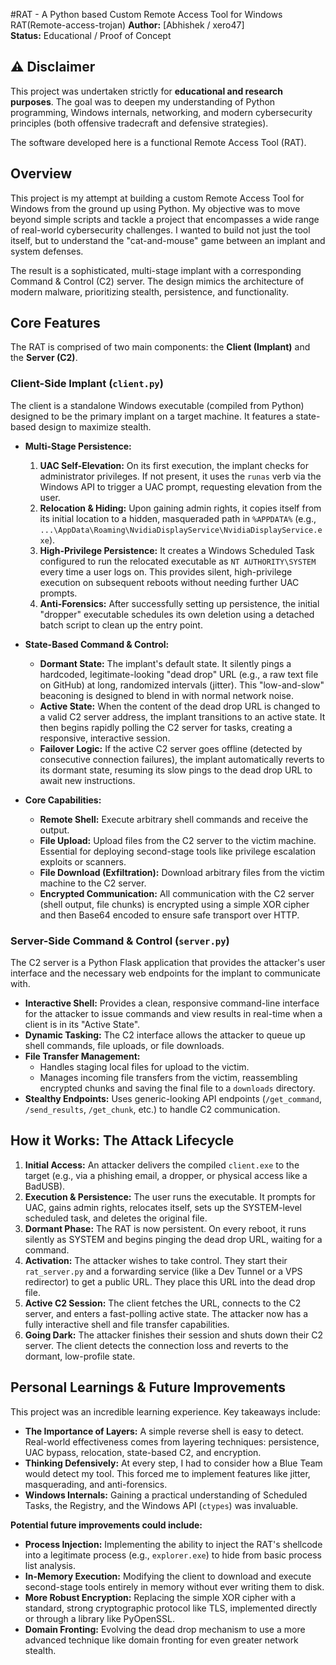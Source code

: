 
#RAT - A Python based Custom Remote Access Tool for Windows
                                                             RAT(Remote-access-trojan)
**Author:** [Abhishek / xero47]  
**Status:** Educational / Proof of Concept

## ⚠️ Disclaimer

This project was undertaken strictly for **educational and research purposes**. The goal was to deepen my understanding of Python programming, Windows internals, networking, and modern cybersecurity principles (both offensive tradecraft and defensive strategies).

The software developed here is a functional Remote Access Tool (RAT).
## Overview

This project is my attempt at building a custom Remote Access Tool for Windows from the ground up using Python. My objective was to move beyond simple scripts and tackle a project that encompasses a wide range of real-world cybersecurity challenges. I wanted to build not just the tool itself, but to understand the "cat-and-mouse" game between an implant and system defenses.

The result is a sophisticated, multi-stage implant with a corresponding Command & Control (C2) server. The design mimics the architecture of modern malware, prioritizing stealth, persistence, and functionality.

## Core Features

The RAT is comprised of two main components: the **Client (Implant)** and the **Server (C2)**.

### Client-Side Implant (`client.py`)

The client is a standalone Windows executable (compiled from Python) designed to be the primary implant on a target machine. It features a state-based design to maximize stealth.

*   **Multi-Stage Persistence:**
    1.  **UAC Self-Elevation:** On its first execution, the implant checks for administrator privileges. If not present, it uses the `runas` verb via the Windows API to trigger a UAC prompt, requesting elevation from the user.
    2.  **Relocation & Hiding:** Upon gaining admin rights, it copies itself from its initial location to a hidden, masqueraded path in `%APPDATA%` (e.g., `...\AppData\Roaming\NvidiaDisplayService\NvidiaDisplayService.exe`).
    3.  **High-Privilege Persistence:** It creates a Windows Scheduled Task configured to run the relocated executable as `NT AUTHORITY\SYSTEM` every time a user logs on. This provides silent, high-privilege execution on subsequent reboots without needing further UAC prompts.
    4.  **Anti-Forensics:** After successfully setting up persistence, the initial "dropper" executable schedules its own deletion using a detached batch script to clean up the entry point.

*   **State-Based Command & Control:**
    *   **Dormant State:** The implant's default state. It silently pings a hardcoded, legitimate-looking "dead drop" URL (e.g., a raw text file on GitHub) at long, randomized intervals (jitter). This "low-and-slow" beaconing is designed to blend in with normal network noise.
    *   **Active State:** When the content of the dead drop URL is changed to a valid C2 server address, the implant transitions to an active state. It then begins rapidly polling the C2 server for tasks, creating a responsive, interactive session.
    *   **Failover Logic:** If the active C2 server goes offline (detected by consecutive connection failures), the implant automatically reverts to its dormant state, resuming its slow pings to the dead drop URL to await new instructions.

*   **Core Capabilities:**
    *   **Remote Shell:** Execute arbitrary shell commands and receive the output.
    *   **File Upload:** Upload files from the C2 server to the victim machine. Essential for deploying second-stage tools like privilege escalation exploits or scanners.
    *   **File Download (Exfiltration):** Download arbitrary files from the victim machine to the C2 server.
    *   **Encrypted Communication:** All communication with the C2 server (shell output, file chunks) is encrypted using a simple XOR cipher and then Base64 encoded to ensure safe transport over HTTP.

### Server-Side Command & Control (`server.py`)

The C2 server is a Python Flask application that provides the attacker's user interface and the necessary web endpoints for the implant to communicate with.

*   **Interactive Shell:** Provides a clean, responsive command-line interface for the attacker to issue commands and view results in real-time when a client is in its "Active State".
*   **Dynamic Tasking:** The C2 interface allows the attacker to queue up shell commands, file uploads, or file downloads.
*   **File Transfer Management:**
    *   Handles staging local files for upload to the victim.
    *   Manages incoming file transfers from the victim, reassembling encrypted chunks and saving the final file to a `downloads` directory.
*   **Stealthy Endpoints:** Uses generic-looking API endpoints (`/get_command`, `/send_results`, `/get_chunk`, etc.) to handle C2 communication.

## How it Works: The Attack Lifecycle

1.  **Initial Access:** An attacker delivers the compiled `client.exe` to the target (e.g., via a phishing email, a dropper, or physical access like a BadUSB).
2.  **Execution & Persistence:** The user runs the executable. It prompts for UAC, gains admin rights, relocates itself, sets up the SYSTEM-level scheduled task, and deletes the original file.
3.  **Dormant Phase:** The RAT is now persistent. On every reboot, it runs silently as SYSTEM and begins pinging the dead drop URL, waiting for a command.
4.  **Activation:** The attacker wishes to take control. They start their `rat_server.py` and a forwarding service (like a Dev Tunnel or a VPS redirector) to get a public URL. They place this URL into the dead drop file.
5.  **Active C2 Session:** The client fetches the URL, connects to the C2 server, and enters a fast-polling active state. The attacker now has a fully interactive shell and file transfer capabilities.
6.  **Going Dark:** The attacker finishes their session and shuts down their C2 server. The client detects the connection loss and reverts to the dormant, low-profile state.

## Personal Learnings & Future Improvements

This project was an incredible learning experience. Key takeaways include:

*   **The Importance of Layers:** A simple reverse shell is easy to detect. Real-world effectiveness comes from layering techniques: persistence, UAC bypass, relocation, state-based C2, and encryption.
*   **Thinking Defensively:** At every step, I had to consider how a Blue Team would detect my tool. This forced me to implement features like jitter, masquerading, and anti-forensics.
*   **Windows Internals:** Gaining a practical understanding of Scheduled Tasks, the Registry, and the Windows API (`ctypes`) was invaluable.

**Potential future improvements could include:**

*   **Process Injection:** Implementing the ability to inject the RAT's shellcode into a legitimate process (e.g., `explorer.exe`) to hide from basic process list analysis.
*   **In-Memory Execution:** Modifying the client to download and execute second-stage tools entirely in memory without ever writing them to disk.
*   **More Robust Encryption:** Replacing the simple XOR cipher with a standard, strong cryptographic protocol like TLS, implemented directly or through a library like PyOpenSSL.
*   **Domain Fronting:** Evolving the dead drop mechanism to use a more advanced technique like domain fronting for even greater network stealth.
